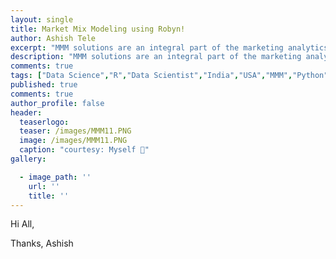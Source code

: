 ```yaml
---
layout: single
title: Market Mix Modeling using Robyn!
author: Ashish Tele
excerpt: "MMM solutions are an integral part of the marketing analytics team. Robyn is an automated Marketing Mix Modeling code."
description: "MMM solutions are an integral part of the marketing analytics team. Robyn is an automated Marketing Mix Modeling code."
comments: true
tags: ["Data Science","R","Data Scientist","India","USA","MMM","Python","Market Mix Modeling"]
published: true
comments: true
author_profile: false
header:
  teaserlogo:
  teaser: /images/MMM11.PNG
  image: /images/MMM11.PNG
  caption: "courtesy: Myself 😬"
gallery:

  - image_path: ''
    url: ''
    title: ''
---
```

Hi All,

Thanks,
Ashish
